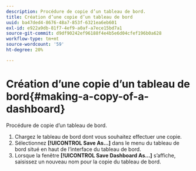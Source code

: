 ```yaml
---
description: Procédure de copie d’un tableau de bord.
title: Création d’une copie d’un tableau de bord
uuid: ba47ded4-8676-48a7-853f-6321ea6eb601
exl-id: e922a9db-81f7-4ef9-a0af-a7ece15bd7a1
source-git-commit: d9df90242ef96188f4e4b5e6d04cfef196b0a628
workflow-type: tm+mt
source-wordcount: '59'
ht-degree: 20%

---
```


# Création d’une copie d’un tableau de bord{#making-a-copy-of-a-dashboard}

Procédure de copie d’un tableau de bord.

1. Chargez le tableau de bord dont vous souhaitez effectuer une copie.
1. Sélectionnez **[!UICONTROL Save As…]** dans le menu du tableau de bord situé en haut de l’interface du tableau de bord.
1. Lorsque la fenêtre **[!UICONTROL Save Dashboard As…]** s’affiche, saisissez un nouveau nom pour la copie du tableau de bord.
